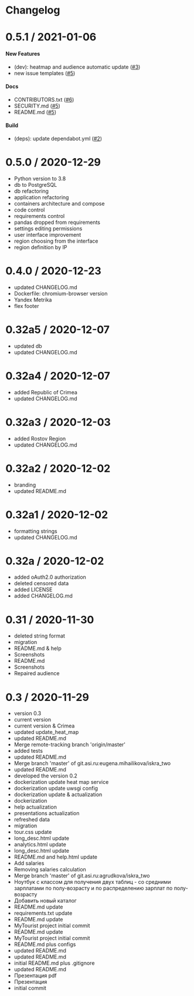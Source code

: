 Changelog
=========


0.5.1 / 2021-01-06
==================

#### New Features

* (dev): heatmap and audience automatic update ([#3](https://github.com/eugena/my_tourist/issues/3))
* new issue templates ([#5](https://github.com/eugena/my_tourist/issues/5))

#### Docs

* CONTRIBUTORS.txt ([#6](https://github.com/eugena/my_tourist/issues/6))
* SECURITY.md ([#5](https://github.com/eugena/my_tourist/issues/5))
* README.md ([#5](https://github.com/eugena/my_tourist/issues/5))

#### Build

* (deps): update dependabot.yml ([#2](https://github.com/eugena/my_tourist/issues/2))

0.5.0 / 2020-12-29
==================

  * Python version to 3.8
  * db to PostgreSQL
  * db refactoring
  * application refactoring
  * containers architecture and compose
  * code control
  * requirements control
  * pandas dropped from requirements
  * settings editing permissions
  * user interface improvement
  * region choosing from the interface
  * region definition by IP

0.4.0 / 2020-12-23
==================

  * updated CHANGELOG.md
  * Dockerfile: chromium-browser version
  * Yandex Metrika
  * flex footer

0.32a5 / 2020-12-07
==================

  * updated db
  * updated CHANGELOG.md

0.32a4 / 2020-12-07
===================

  * added Republic of Crimea
  * updated CHANGELOG.md

0.32a3 / 2020-12-03
===================

  * added Rostov Region
  * updated CHANGELOG.md

0.32a2 / 2020-12-02
===================

  * branding
  * updated README.md

0.32a1 / 2020-12-02
===================

  * formatting strings
  * updated CHANGELOG.md

0.32a / 2020-12-02
==================

  * added oAuth2.0 authorization
  * deleted censored data
  * added LICENSE
  * added CHANGELOG.md

0.31 / 2020-11-30
=================

  * deleted string format
  * migration
  * README.md & help
  * Screenshots
  * README.md
  * Screenshots
  * Repaired audience

0.3 / 2020-11-29
================

  * version 0.3
  * current version
  * current version & Crimea
  * updated update_heat_map
  * updated README.md
  * Merge remote-tracking branch 'origin/master'
  * added tests
  * updated README.md
  * Merge branch 'master' of git.asi.ru:eugena.mihailikova/iskra_two
  * updated README.md
  * developed the version 0.2
  * dockerization update heat map service
  * dockerization update uwsgi config
  * dockerization update & actualization
  * dockerization
  * help actualization
  * presentations actualization
  * refreshed data
  * migration
  * tour.css update
  * long_desc.html update
  * analytics.html update
  * long_desc.html update
  * README.md and help.html update
  * Add salaries
  * Removing salaries calculation
  * Merge branch 'master' of git.asi.ru:agrudkova/iskra_two
  * Ноутбук с классом для получения двух таблиц - со средними зарплатами по полу-возрасту и по распределению зарплат по полу-возрасту
  * Добавить новый каталог
  * README.md update
  * requirements.txt update
  * README.md update
  * MyTourist project initial commit
  * README.md update
  * MyTourist project initial commit
  * README.md plus configs
  * updated README.md
  * updated README.md
  * initial README.md plus .gitignore
  * updated README.md
  * Презентация pdf
  * Презентация
  * initial commit
